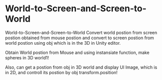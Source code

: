 # World-to-Screen-and-Screen-to-World
World-to-Screen-and-Screen-to-World
Convert world postion from screen postion obtained from mouse postion and convert to screen postion from world postion using obj which is in the 3D in Unity editor. 

Obtain World postion from Mouse and using instansiate function, make spheres in 3D world1!

Also, can get a postion from obj in 3D world and display UI Image, which is in 2D, and controll its postion by obj transform.position! 
